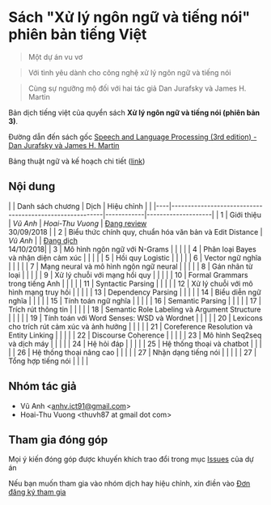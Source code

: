 # Sách "Xử lý ngôn ngữ và tiếng nói" phiên bản tiếng Việt 

> Một dự án vu vơ

> Với tình yêu dành cho công nghệ xử lý ngôn ngữ và tiếng nói

> Cùng sự ngưỡng mộ đối với hai tác giả Dan Jurafsky và James H. Martin

Bản dịch tiếng việt của quyển sách **Xử lý ngôn ngữ và tiếng nói (phiên bản 3)**.

Đường dẫn đến sách gốc [Speech and Language Processing (3rd edition) - Dan Jurafsky và James H. Martin](https://web.stanford.edu/~jurafsky/slp3/)

Bảng thuật ngữ và kế hoạch chi tiết ([link](https://docs.google.com/spreadsheets/d/1iHO-ktjAj4qS9--lijADSiGdsxRmnMuEmrOJoiyLUU8/edit?usp=sharing)) 

## Nội dung

|    | Danh sách chương                                        | Dịch | Hiệu chỉnh |                   |
|----|---------------------------------------------------------|------------|--------------------|
| 1  | Giới thiệu                                              | *Vũ Anh* | *Hoai-Thu Vuong*     | [Đang review](pdf/1.pdf)<br/>30/09/2018 |
| 2  | Biểu thức chính quy, chuẩn hóa văn bản và Edit Distance | *Vũ Anh*   |         | [Đang dịch](pdf/2.pdf)<br>14/10/2018|
| 3  | Mô hình ngôn ngữ với N-Grams                            |            |         |                |
| 4  | Phân loại Bayes và nhận diện cảm xúc                    |            |         |               |
| 5  | Hồi quy Logistic                                        |            |         |              |
| 6  | Vector ngữ nghĩa                                        |            |         |             |
| 7  | Mạng neural và mô hình ngôn ngữ neural                  |            |         |             |
| 8  | Gán nhãn từ loại                                        |            |         |             |
| 9  | Xử lý chuỗi với mạng hồi quy                            |            |         |             |
| 10 | Formal Grammars trong tiếng Anh                         |            |         |            |
| 11 | Syntactic Parsing                                       |            |         |            |
| 12 | Xử lý chuỗi với mô hình mạng truy hồi                   |            |         |            |
| 13 | Dependency Parsing                                      |            |         |            |
| 14 | Biểu diễn ngữ nghĩa                                     |            |         |            |
| 15 | Tính toán ngữ nghĩa                                     |            |         |            |
| 16 | Semantic Parsing                                        |            |         |            |
| 17 | Trích rút thông tin                                     |            |         |            |
| 18 | Semantic Role Labeling và Argument Structure            |            |         |            |
| 19 | Tính toán với Word Senses: WSD và Wordnet               |            |         |            |
| 20 | Lexicons cho trích rút cảm xúc và ảnh hưởng             |            |         |            |
| 21 | Coreference Resolution và Entity Linking                |            |         |            |
| 22 | Discourse Coherence                                     |            |         |            |
| 23 | Mô hình Seq2seq và dịch máy                             |            |         |            |
| 24 | Hệ hỏi đáp                                              |            |         |            |
| 25 | Hệ thống thoại và chatbot                               |            |         |            |
| 26 | Hệ thống thoại nâng cao                                 |            |         |            |
| 27 | Nhận dạng tiếng nói                                     |            |         |            |
| 27 | Tổng hợp tiếng nói                                      |            |         |            |

## Nhóm tác giả 

* Vũ Anh <<anhv.ict91@gmail.com>>
* Hoai-Thu Vuong &lt;thuvh87 at gmail dot com&gt;

## Tham gia đóng góp

Mọi ý kiến đóng góp được khuyến khích trao đổi trong mục [Issues](https://github.com/undertheseanlp/slp3-vietnamese/issues) của dự án 

Nếu bạn muốn tham gia vào nhóm dịch hay hiệu chỉnh, xin điền vào [Đơn đăng ký tham gia](https://goo.gl/forms/MpJTjblliFKi4vLO2)